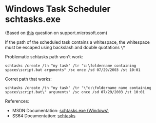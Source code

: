 # Windows Task Scheduler schtasks.exe

(Based on [this](https://support.microsoft.com/en-us/kb/823093) question on support.microsoft.com) 

If the path of the scheduled task contains a whitespace, the whitespace must be escaped using backslash and double quotations **`\"`**

Problematic schtasks path won't work:

    schtasks /create /tn "my task" /tr "c:\foldername containing spaces\script.bat arguments" /sc once /sd 07/29/2003 /st 10:01

Corret path that works:

    schtasks /create /tn "my task" /tr "\"c:\foldername name containing spaces\script.bat\" arguments" /sc once /sd 07/29/2003 /st 10:01


References:
- MSDN Documentation: [schtasks.exe (Windows)](https://msdn.microsoft.com/en-us/library/windows/desktop/bb736357)
- SS64 Documentation: [schtasks](http://ss64.com/nt/schtasks.html)
